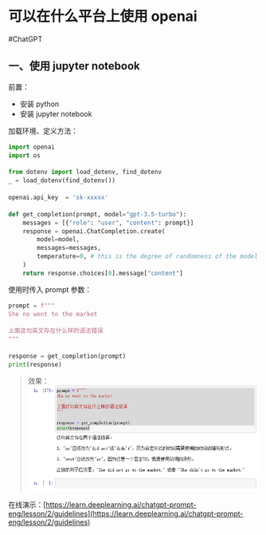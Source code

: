 # 可以在什么平台上使用 openai

<!--more-->

#ChatGPT 

## 一、使用 jupyter notebook
前置：
- 安装 python
- 安装 jupyter notebook


加载环境、定义方法：
```python
import openai
import os

from dotenv import load_dotenv, find_dotenv
_ = load_dotenv(find_dotenv())

openai.api_key  = 'sk-xxxxx'

def get_completion(prompt, model="gpt-3.5-turbo"):
    messages = [{"role": "user", "content": prompt}]
    response = openai.ChatCompletion.create(
        model=model,
        messages=messages,
        temperature=0, # this is the degree of randomness of the model's output
    )
    return response.choices[0].message["content"]
```

使用时传入 prompt 参数：
```python
prompt = f"""
She no went to the market

上面这句英文存在什么样的语法错误
"""

response = get_completion(prompt)
print(response)
```

> 效果：
![](images/posts/Pasted%20image%2020230507022253.png)

在线演示：[https://learn.deeplearning.ai/chatgpt-prompt-eng/lesson/2/guidelines](https://learn.deeplearning.ai/chatgpt-prompt-eng/lesson/2/guidelines)



